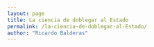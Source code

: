 ```yaml
---
layout: page
title: La ciencia de doblegar al Estado
permalink: /la-ciencia-de-doblegar-al-Estado/
author: "Ricardo Balderas"
---
```

